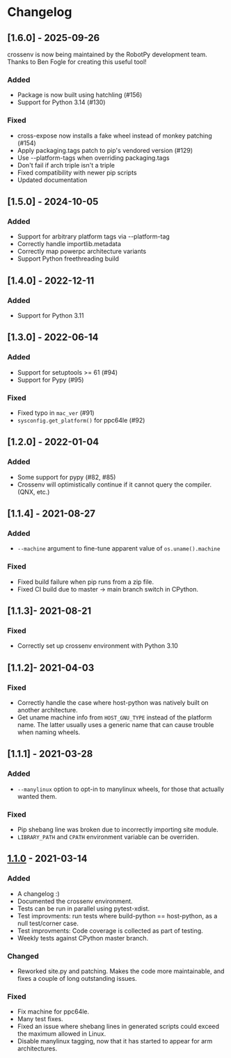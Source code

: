 # Changelog

## [1.6.0] - 2025-09-26

crossenv is now being maintained by the RobotPy development team. Thanks to
Ben Fogle for creating this useful tool!

### Added
- Package is now built using hatchling (#156)
- Support for Python 3.14 (#130)

### Fixed
- cross-expose now installs a fake wheel instead of monkey patching (#154)
- Apply packaging.tags patch to pip's vendored version (#129)
- Use --platform-tags when overriding packaging.tags
- Don't fail if arch triple isn't a triple
- Fixed compatibility with newer pip scripts
- Updated documentation

## [1.5.0] - 2024-10-05

### Added
- Support for arbitrary platform tags via --platform-tag
- Correctly handle importlib.metadata
- Correctly map powerpc architecture variants
- Support Python freethreading build

## [1.4.0] - 2022-12-11

### Added
- Support for Python 3.11

## [1.3.0] - 2022-06-14

### Added
- Support for setuptools >= 61 (#94)
- Support for Pypy (#95)

### Fixed
- Fixed typo in `mac_ver` (#91)
- `sysconfig.get_platform()` for ppc64le (#92)

## [1.2.0] - 2022-01-04

### Added
- Some support for pypy (#82, #85)
- Crossenv will optimistically continue if it cannot query the compiler. (QNX,
  etc.)

## [1.1.4] - 2021-08-27

### Added
- `--machine` argument to fine-tune apparent value of `os.uname().machine`

### Fixed
- Fixed build failure when pip runs from a zip file.
- Fixed CI build due to master -> main branch switch in CPython.

## [1.1.3]- 2021-08-21

### Fixed
- Correctly set up crossenv environment with Python 3.10

## [1.1.2]- 2021-04-03

### Fixed
- Correctly handle the case where host-python was natively built on another
  architecture.
- Get uname machine info from `HOST_GNU_TYPE` instead of the platform name. The
  latter usually uses a generic name that can cause trouble when naming wheels.

## [1.1.1] - 2021-03-28

### Added
- `--manylinux` option to opt-in to manylinux wheels, for those that actually
  wanted them.

### Fixed
- Pip shebang line was broken due to incorrectly importing site module.
- `LIBRARY_PATH` and `CPATH` environment variable can be overriden.

## [1.1.0] - 2021-03-14

### Added
- A changelog :)
- Documented the crossenv environment.
- Tests can be run in parallel using pytest-xdist.
- Test improvments: run tests where build-python == host-python, as a null
  test/corner case.
- Test improvments: Code coverage is collected as part of testing.
- Weekly tests against CPython master branch.

### Changed
- Reworked site.py and patching. Makes the code more maintainable, and fixes a
  couple of long outstanding issues.

### Fixed
- Fix machine for ppc64le.
- Many test fixes.
- Fixed an issue where shebang lines in generated scripts could exceed the
  maximum allowed in Linux.
- Disable manylinux tagging, now that it has started to appear for arm
  architectures.

[1.1.0]: https://github.com/benfogle/crossenv/compare/v1.0...v1.1.0
